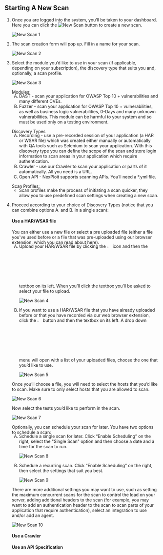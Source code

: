 ## Starting A New Scan

1. Once you are logged into the system, you’ll be taken to your dashboard. 
Here you can click the ![New Scan](media/new-scan-button.png ':size=8%') button to create a new scan.

    ![New Scan 1](media/new-scan-01.png ':size=100%')


2. The scan creation form will pop up. Fill in a name for your scan.

    ![New Scan 2](media/new-scan-02.png ':size=100%')


3. Select the module you’d like to use in your scan (if applicable, depending on your subscription), 
the discovery type that suits you and, optionally, a scan profile.

    ![New Scan 3](media/new-scan-03.png ':size=100%')

    Modules:
    <ol type="A"; style="margin-top:-18px;">
    <li>DAST - scan your application for OWASP Top 10 + vulnerabilities and many different CVEs.</li>
    <li>Fuzzer - scan your application for OWASP Top 10 + vulnerabilities, as well as business logic vulnerabilities, 0-Days and many unknown vulnerabilities. This module can be harmful to your system and so must be used only on a testing environment.</li>
    </ol>

    <p id="Discovery_Types">Discovery Types</p>
    <ol type="A"; style="margin-top:-18px;">
    <li>Recording - use a pre-recorded session of your application (a HAR or WSAR file) which was created either manually or automatically with QA tools such as Selenium to scan your application. With this discovery type you can define the scope of the scan and store login information to scan areas in your application which require authentication.</li>
    <li>Crawler - use our Crawler to scan your application or parts of it automatically. All you need is a URL.</li>
    <li>Open API - NexPloit supports scanning APIs. You’ll need a *.yml file.</li>
    </ol>

    Scan Profiles:
    <ul type=""; style="margin-top:-18px">
    <li>Scan profiles make the process of initiating a scan quicker, they allow you to use predefined scan settings when creating a new scan.</li>
    </ul>

4. Proceed according to your choice of Discovery Types (notice that you can combine <a href="#/user-guide/scans/new-scan?id=Discovery_Types" style="text-decoration: inherit; color: inherit; font: inherit">options A. and B.</a> in a single scan):

    #### Use a HAR/WSAR file
    You can either use a new file or select a pre uploaded file (either a file you've used before or a file that was pre-uploaded using our browser extension, which you can read about here).
    <ol type="A"; style="margin-top:-18px;">
    <li>Upload your HAR/WSAR file by clicking the <img src="user-guide/scans/media/clip_button.png" width="3.2%" style="margin-bottom:-5px;"> icon and then the textbox on its left. When you’ll click the textbox you’ll be asked to select your file to upload.

    ![New Scan 4](media/new-scan-04.png ':size=100%')</li>

    <li>If you want to use a HAR/WSAR file that you have already uploaded before or that you have recorded via our web browser extension, click the <img src="user-guide/scans/media/cloud_button.png" width="3.2%" style="margin-bottom:-5px;"> button and then the textbox on its left. A drop down menu will open with a list of your uploaded files, choose the one that you’d like to use.

    ![New Scan 5](media/new-scan-05.png ':size=100%')</li>
    </ol>
    Once you’ll choose a file, you will need to select the hosts that you’d like to scan. Make sure to only select hosts that you are allowed to scan.

    ![New Scan 6](media/new-scan-06.png ':size=100%')

    Now select the tests you’d like to perform in the scan.

    ![New Scan 7](media/new-scan-07.png ':size=100%')

    Optionally, you can schedule your scan for later. You have two options to schedule a scan:
    <ol type="A"; style="margin-top:-18px;">
    <li>Schedule a single scan for later. Click “Enable Scheduling” on the right, select the "Single Scan" option and then choose a date and a time for the scan to run.

    ![New Scan 8](media/new-scan-08.png ':size=100%')</li>
    <li>Schedule a recurring scan. Click “Enable Scheduling” on the right, then select the settings that suit you best.

    ![New Scan 9](media/new-scan-09.png ':size=100%')</li>
    </ol>

    There are more additional settings you may want to use, such as setting the maximum concurrent scans for the scan to control the load on your server, adding additional headers to the scan (for example, you may want to add an authentication header to the scan to scan parts of your application that require authentication), select an integration to use and/or add an agent.

    ![New Scan 10](media/new-scan-10.png ':size=100%')
    
    #### Use a Crawler
    
    #### Use an API Specification